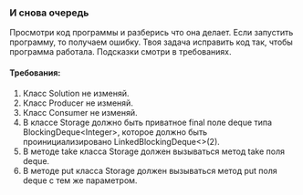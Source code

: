 
### И снова очередь

Просмотри код программы и разберись что она делает. Если запустить программу, то получаем ошибку. Твоя задача
исправить код так, чтобы программа работала. Подсказки смотри в требованиях.


#### Требования:
1.	Класс Solution не изменяй.
2.	Класс Producer не изменяй.
3.	Класс Consumer не изменяй.
4.	В классе Storage должно быть приватное final поле deque типа BlockingDeque&lt;Integer&gt;, которое должно быть проинициализировано LinkedBlockingDeque&lt;&gt;(2).
5.	В методе take класса Storage должен вызываться метод take поля deque.
6.	В методе put класса Storage должен вызываться метод put поля deque с тем же параметром.

